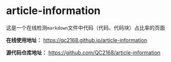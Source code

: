 # article-information

这是一个在线检测`markdown`文件中代码（代码、代码块）占比率的页面

**在线使用地址：** https://qc2168.github.io/article-information

**源代码仓库地址：** https://github.com/QC2168/article-information